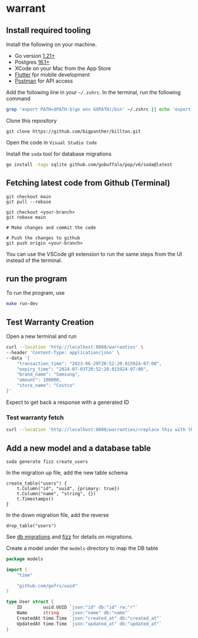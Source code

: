 # warrant

## Install required tooling

Install the following on your machine.

- Go version [1.21+](https://go.dev/doc/install)
- Postgres [16.1+](https://www.postgresql.org/download/macosx/)
- XCode on your Mac from the App Store
- [Flutter](https://docs.flutter.dev/get-started/install) fpr mobile development
- [Postman](https://www.postman.com/downloads/) for API access

Add the following line in your `~/.zshrc`. In the terminal, run the following command

```bash
grep 'export PATH=$PATH:$(go env GOPATH)/bin' ~/.zshrc || echo 'export PATH=$PATH:$(go env GOPATH)/bin' >> ~/.zshrc
```

Clone this repository

```
git clone https://github.com/bigpanther/billton.git
```

Open the code in `Visual Studio Code`

Install the `soda` tool for database migrations

```bash
go install -tags sqlite github.com/gobuffalo/pop/v6/soda@latest
```

## Fetching latest code from Github (Terminal)

```
git checkout main
git pull --rebase

git checkout <your-branch>
git rebase main

# Make changes and commit the code

# Push the changes to github
git push origin <your-branch>
```

You can use the VSCode git extension to run the same steps from the UI instead of the terminal.

## run the program

To run the program, use

```bash
make run-dev
```

## Test Warranty Creation

Open a new terminal and run

```bash
curl --location 'http://localhost:8080/warranties' \
--header 'Content-Type: application/json' \
--data '{
    "transaction_time": "2023-06-29T20:52:20.015924-07:00",
    "expiry_time": "2024-07-03T20:52:20.015924-07:00",
    "brand_name": "Samsung",
    "amount": 100000,
    "store_name": "Costco"
}'
```

Expect to get back a response with a generated ID

### Test warranty fetch

```bash
curl --location 'http://localhost:8080/warranties/<replace this with the ID from the previous step>'
```

## Add a new model and a database table

```
soda generate fizz create_users
```

In the migration up file, add the new table schema

```fizz
create_table("users") {
    t.Column("id", "uuid", {primary: true})
    t.Column("name", "string", {})
    t.Timestamps()
}

```

In the down migration file, add the reverse

```fizz
drop_table("users")
```

See [db migrations](https://gobuffalo.io/documentation/database/migrations/) and [fizz](https://gobuffalo.io/documentation/database/fizz/) for details on migrations.

Create a model under the `models` directory to map the DB table

```go
package models

import (
	"time"

	"github.com/gofrs/uuid"
)

type User struct {
	ID        uuid.UUID `json:"id" db:"id" rw:"r"`
	Name      string    `json:"name" db:"name"`
	CreatedAt time.Time `json:"created_at" db:"created_at"`
	UpdatedAt time.Time `json:"updated_at" db:"updated_at"`
}

```
